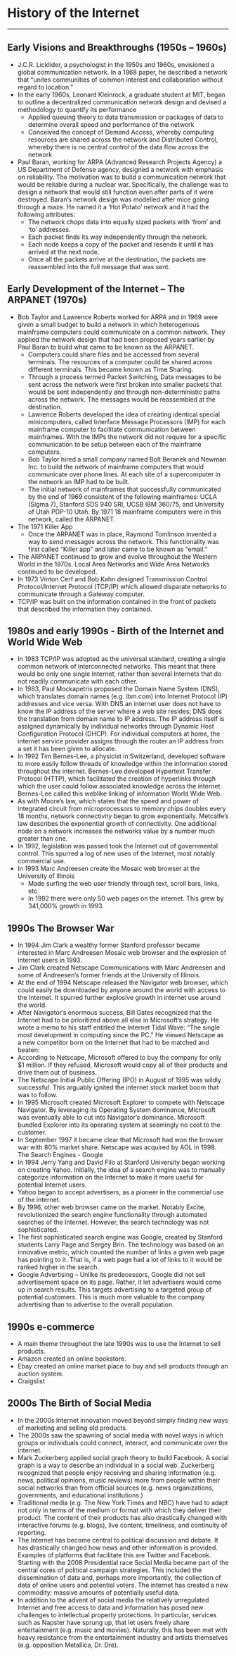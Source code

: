 # **History of the Internet**
---
## **Early Visions and Breakthroughs (1950s – 1960s)**
* J.C.R. Licklider, a psychologist in the 1950s and 1960s, envisioned a global communication network. In a 1968 paper, he described a network that “unites communities of common interest and collaboration without regard to location.”
* In the early 1960s, Leonard Kleinrock, a graduate student at MIT, began to outline a decentralized communication network design and devised a methodology to quantify its performance
    *	Applied queuing theory to data transmission or packages of data to determine overall speed and performance of the network
    *	Conceived the concept of Demand Access, whereby computing resources are shared across the network and Distributed Control, whereby there is no central control of the data flow across the network
*	Paul Baran, working for ARPA (Advanced Research Projects Agency) a US Department of Defense agency, designed a network with emphasis on reliability. The motivation was to build a communication network that would be reliable during a nuclear war. Specifically, the challenge was to design a network that would still function even after parts of it were destroyed. Baran’s network design was modelled after mice going through a maze. He named it a ‘Hot Potato’ network and it had the following attributes: 
    *	The network chops data into equally sized packets with ‘from’ and ‘to’ addresses. 
    *	Each packet finds its way independently through the network. 
    *	Each node keeps a copy of the packet and resends it until it has arrived at the next node.
    *	Once all the packets arrive at the destination, the packets are reassembled into the full message that was sent. 

## **Early Development of the Internet – The ARPANET (1970s)**
* Bob Taylor and Lawrence Roberts worked for ARPA and in 1969 were given a small budget to build a network in which heterogenous mainframe computers could communicate on a common network. They applied the network design that had been proposed years earlier by Paul Baran to build what came to be known as the ARPANET.
    * Computers could share files and be accessed from several terminals. The resources of a computer could be shared across different terminals. This became known as Time Sharing. 
	* Through a process termed Packet Switching, Data messages to be sent across the network were first broken into smaller packets that would be sent independently and through non-deterministic paths across the network. The messages would be reassembled at the destination.
    * Lawrence Roberts developed the idea of creating identical special minicomputers, called Interface Message Processors (IMP) for each mainframe computer to facilitate communication between mainframes. With the IMPs the network did not require for a specific communication to be setup between each of the mainframe computers. 
    * Bob Taylor hired a small company named Bolt Beranek and Newman Inc. to build the network of mainframe computers that would communicate over phone lines. At each site of a supercomputer in the network an IMP had to be built. 
    * The initial network of mainframes that successfully communicated by the end of 1969 consistent of the following mainframes: UCLA (Sigma 7), Stanford SDS 940 SRI, UCSB IBM 360/75, and University of Utah PDP-10 Utah. By 1971 18 mainframe computers were in this network, called the ARPANET.
* The 1971 Killer App
    * Once the ARPANET was in place, Raymond Tomlinson invented a way to send messages across the network. This functionality was first called “Killer app” and later came to be known as “email.” 
* The ARPANET continued to grow and evolve throughout the Western World in the 1970s. Local Area Networks and Wide Area Networks continued to be developed. 
* In 1973 Vinton Cerf and Bob Kahn designed Transmission Control Protocol/Internet Protocol (TCP/IP) which allowed disparate networks to communicate through a Gateway computer. 
* TCP/IP was built on the information contained in the front of packets that described the information they contained.
  
## **1980s and early 1990s - Birth of the Internet and World Wide Web**
* In 1983 TCP/IP was adopted as the universal standard, creating a single common network of interconnected networks. This meant that there would be only one single Internet, rather than several Internets that do not readily communicate with each other.
* In 1983, Paul Mockapetris proposed the Domain Name System (DNS), which translates domain names (e.g. ibm.com) into Internet Protocol (IP) addresses and vice versa. With DNS an internet user does not have to know the IP address of the server where a web site resides; DNS does the translation from domain name to IP address. The IP address itself is assigned dynamically by individual networks through Dynamic Host Configuration Protocol (DHCP).  For individual computers at home, the internet service provider assigns through the router an IP address from a set it has been given to allocate.
* In 1992 Tim Bernes-Lee, a physicist in Switzerland, developed software to more easily follow threads of knowledge within the information stored throughout the internet. Bernes-Lee developed Hypertext Transfer Protocol (HTTP), which facilitated the creation of hyperlinks through which the user could follow associated knowledge across the internet. Bernes-Lee called this weblike linking of information World Wide Web.
* As with Moore’s law, which states that the speed and power of integrated circuit from microprocessors to memory chips doubles every 18 months, network connectivity began to grow exponentially. Metcalfe’s law describes the exponential growth of connectivity. One additional node on a network increases the networks value by a number much greater than one.
* In 1992, legislation was passed took the Internet out of governmental control. This spurred a log of new uses of the Internet, most notably commercial use. 
* In 1993 Marc Andreesen create the Mosaic web browser at the University of Illinois
    * Made surfing the web user friendly through text, scroll bars, links, etc
    * In 1992 there were only 50 web pages on the internet. This grew by 341,000% growth in 1993.

## **1990s The Browser War**
* In 1994 Jim Clark a wealthy former Stanford professor became interested in Marc Andreesen Mosaic web browser and the explosion of internet users in 1993.
* Jim Clark created Netscape Communications with Marc Andreesen and some of Andreesen’s former friends at the University of Illinois.
* At the end of 1994 Netscape released the Navigator web browser, which could easily be downloaded by anyone around the world with access to the Internet. It spurred further explosive growth in internet use around the world.
* After Navigator’s enormous success, Bill Gates recognized that the Internet had to be prioritized above all else in Microsoft’s strategy. He wrote a memo to his staff entitled the Internet Tidal Wave: “The single most development in computing since the PC.” He viewed Netscape as a new competitor born on the Internet that had to be matched and beaten:
* According to Netscape, Microsoft offered to buy the company for only $1 million. If they refused, Microsoft would copy all of their products and drive them out of business.
* The Netscape Initial Public Offering (IPO) in August of 1995 was wildly successful. This arguably ignited the internet stock market boom that was to follow.
* In 1995 Microsoft created Microsoft Explorer to compete with Netscape Navigator. By leveraging its Operating System dominance, Microsoft was eventually able to cut into Navigator’s dominance. Microsoft bundled Explorer into its operating system at seemingly no cost to the customer.
* In September 1997 it became clear that Microsoft had won the browser war with 80% market share. Netscape was acquired by AOL in 1998.
The Search Engines - Google
* In 1994 Jerry Yang and David Filo at Stanford University began working on creating Yahoo. Initially, the idea of a search engine was to manually categorize information on the Internet to make it more useful for potential Internet users.
* Yahoo began to accept advertisers, as a pioneer in the commercial use of the internet.
* By 1996, other web browser came on the market. Notably Excite, revolutionized the search engine functionality through automated searches of the Internet. However, the search technology was not sophisticated.
* The first sophisticated search engine was Google, created by Stanford students Larry Page and Sergey Brin. The technology was based on an innovative metric, which counted the number of links a given web page has pointing to it. That is, if a web page had a lot of links to it would be ranked higher in the search.
* Google Advertising – Unlike its predecessors, Google did not sell advertisement space on its page. Rather, it let advertisers would come up in search results. This targets advertising to a targeted group of potential customers. This is much more valuable to the company advertising than to advertise to the overall population.   

## **1990s e-commerce**
* A main theme throughout the late 1990s was to use the Internet to sell products. 
* Amazon created an online bookstore.
* Ebay created an online market place to buy and sell products through an auction system.
* Craigslist

## **2000s The Birth of Social Media**
* In the 2000s Internet innovation moved beyond simply finding new ways of marketing and selling old products.
* The 2000s saw the spawning of social media with novel ways in which groups or individuals could connect, interact, and communicate over the internet.
* Mark Zuckerberg applied social graph theory to build Facebook. A social graph is a way to describe an individual in a social web. Zuckerberg recognized that people enjoy receiving and sharing information (e.g. news, political opinions, music reviews) more from people within their social networks than from official sources (e.g. news organizations, governments, and educational institutions.)
* Traditional media (e.g. The New York Times and NBC) have had to adapt not only in terms of the medium or format with which they deliver their product. The content of their products has also drastically changed with interactive forums (e.g. blogs), live content, timeliness, and continuity of reporting. 
* The Internet has become central to political discussion and debate. It has drastically changed how news and other information is provided. Examples of platforms that facilitate this are Twitter and Facebook. Starting with the 2008 Presidential race Social Media became part of the central cores of political campaign strategies. This included the dissemination of data and, perhaps more importantly, the collection of data of online users and potential voters. The internet has created a new commodity: massive amounts of potentially useful data.
* In addition to the advent of social media the relatively unregulated Internet and free access to data and information has posed new challenges to intellectual property protections. In particular, services such as Napster have sprung up, that let users freely share entertainment (e.g. music and movies). Naturally, this has been met with heavy resistance from the entertainment industry and artists themselves (e.g. opposition Metallica, Dr. Dre).

